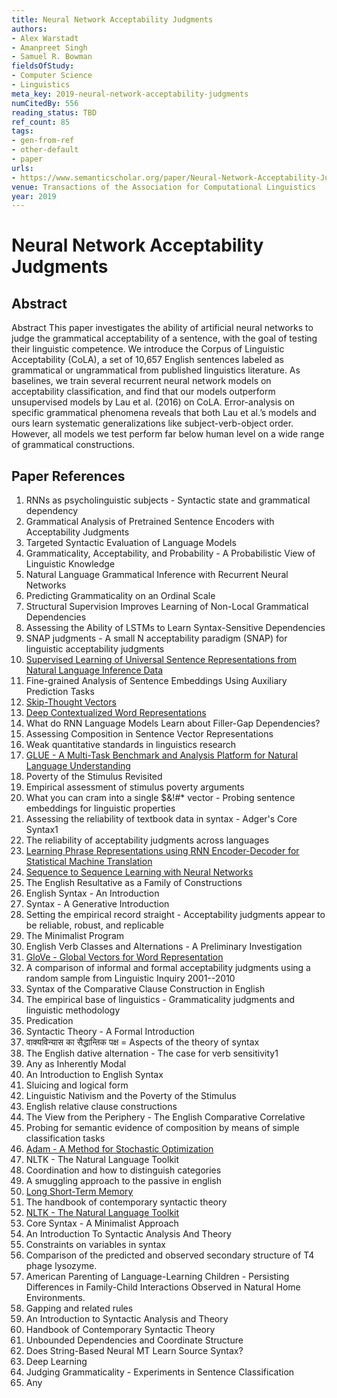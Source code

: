 ```yaml
---
title: Neural Network Acceptability Judgments
authors:
- Alex Warstadt
- Amanpreet Singh
- Samuel R. Bowman
fieldsOfStudy:
- Computer Science
- Linguistics
meta_key: 2019-neural-network-acceptability-judgments
numCitedBy: 556
reading_status: TBD
ref_count: 85
tags:
- gen-from-ref
- other-default
- paper
urls:
- https://www.semanticscholar.org/paper/Neural-Network-Acceptability-Judgments-Warstadt-Singh/cb0f3ee1e98faf92429d601cdcd76c69c1e484eb?sort=total-citations
venue: Transactions of the Association for Computational Linguistics
year: 2019
---
```


# Neural Network Acceptability Judgments

## Abstract

Abstract This paper investigates the ability of artificial neural networks to judge the grammatical acceptability of a sentence, with the goal of testing their linguistic competence. We introduce the Corpus of Linguistic Acceptability (CoLA), a set of 10,657 English sentences labeled as grammatical or ungrammatical from published linguistics literature. As baselines, we train several recurrent neural network models on acceptability classification, and find that our models outperform unsupervised models by Lau et al. (2016) on CoLA. Error-analysis on specific grammatical phenomena reveals that both Lau et al.’s models and ours learn systematic generalizations like subject-verb-object order. However, all models we test perform far below human level on a wide range of grammatical constructions.

## Paper References

1. RNNs as psycholinguistic subjects - Syntactic state and grammatical dependency
2. Grammatical Analysis of Pretrained Sentence Encoders with Acceptability Judgments
3. Targeted Syntactic Evaluation of Language Models
4. Grammaticality, Acceptability, and Probability - A Probabilistic View of Linguistic Knowledge
5. Natural Language Grammatical Inference with Recurrent Neural Networks
6. Predicting Grammaticality on an Ordinal Scale
7. Structural Supervision Improves Learning of Non-Local Grammatical Dependencies
8. Assessing the Ability of LSTMs to Learn Syntax-Sensitive Dependencies
9. SNAP judgments - A small N acceptability paradigm (SNAP) for linguistic acceptability judgments
10. [Supervised Learning of Universal Sentence Representations from Natural Language Inference Data](2017-supervised-learning-of-universal-sentence-representations-from-natural-language-inference-data)
11. Fine-grained Analysis of Sentence Embeddings Using Auxiliary Prediction Tasks
12. [Skip-Thought Vectors](2015-skip-thought-vectors)
13. [Deep Contextualized Word Representations](2018-deep-contextualized-word-representations)
14. What do RNN Language Models Learn about Filler-Gap Dependencies?
15. Assessing Composition in Sentence Vector Representations
16. Weak quantitative standards in linguistics research
17. [GLUE - A Multi-Task Benchmark and Analysis Platform for Natural Language Understanding](2018-glue-a-multi-task-benchmark-and-analysis-platform-for-natural-language-understanding)
18. Poverty of the Stimulus Revisited
19. Empirical assessment of stimulus poverty arguments
20. What you can cram into a single $&!#* vector - Probing sentence embeddings for linguistic properties
21. Assessing the reliability of textbook data in syntax - Adger's Core Syntax1
22. The reliability of acceptability judgments across languages
23. [Learning Phrase Representations using RNN Encoder-Decoder for Statistical Machine Translation](2014-learning-phrase-representations-using-rnn-encoder-decoder-for-statistical-machine-translation)
24. [Sequence to Sequence Learning with Neural Networks](2014-sequence-to-sequence-learning-with-neural-networks)
25. The English Resultative as a Family of Constructions
26. English Syntax - An Introduction
27. Syntax - A Generative Introduction
28. Setting the empirical record straight - Acceptability judgments appear to be reliable, robust, and replicable
29. The Minimalist Program
30. English Verb Classes and Alternations - A Preliminary Investigation
31. [GloVe - Global Vectors for Word Representation](2014-glove-global-vectors-for-word-representation)
32. A comparison of informal and formal acceptability judgments using a random sample from Linguistic Inquiry 2001--2010
33. Syntax of the Comparative Clause Construction in English
34. The empirical base of linguistics - Grammaticality judgments and linguistic methodology
35. Predication
36. Syntactic Theory - A Formal Introduction
37. वाक्यविन्यास का सैद्धान्तिक पक्ष = Aspects of the theory of syntax
38. The English dative alternation - The case for verb sensitivity1
39. Any as Inherently Modal
40. An Introduction to English Syntax
41. Sluicing and logical form
42. Linguistic Nativism and the Poverty of the Stimulus
43. English relative clause constructions
44. The View from the Periphery - The English Comparative Correlative
45. Probing for semantic evidence of composition by means of simple classification tasks
46. [Adam - A Method for Stochastic Optimization](2015-adam-a-method-for-stochastic-optimization)
47. NLTK - The Natural Language Toolkit
48. Coordination and how to distinguish categories
49. A smuggling approach to the passive in english
50. [Long Short-Term Memory](1997-long-short-term-memory)
51. The handbook of contemporary syntactic theory
52. [NLTK - The Natural Language Toolkit](2004-nltk-the-natural-language-toolkit)
53. Core Syntax - A Minimalist Approach
54. An Introduction To Syntactic Analysis And Theory
55. Constraints on variables in syntax
56. Comparison of the predicted and observed secondary structure of T4 phage lysozyme.
57. American Parenting of Language-Learning Children - Persisting Differences in Family-Child Interactions Observed in Natural Home Environments.
58. Gapping and related rules
59. An Introduction to Syntactic Analysis and Theory
60. Handbook of Contemporary Syntactic Theory
61. Unbounded Dependencies and Coordinate Structure
62. Does String-Based Neural MT Learn Source Syntax?
63. Deep Learning
64. Judging Grammaticality - Experiments in Sentence Classification
65. Any
